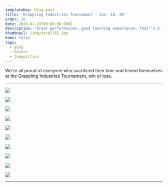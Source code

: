 ```yaml
---
templateKey: blog-post
title: 'Grappling Industries Tournament - Jan. 18, 20'
order: 20
date: 2020-01-19T00:00:00.000Z
description: 'Great performances, good learning experience. That''s a "W" in our book! '
thumbnail: /img/dsc02762.jpg
home: false
tags:
  - Blog
  - Events
  - Competition
---
```


We're all proud of everyone who sacrificed their time and tested themselves at the Grappling Industries Tournament, win or lose.

---

![](/img/dsc03189.jpg)

![](/img/dsc03289.jpg)

![](/img/dsc02839.jpg)

![](/img/dsc02939.jpg)

![](/img/dsc02960.jpg)

![](/img/dsc03088.jpg)

![](/img/dsc03093.jpg)

![](/img/dsc03096.jpg)

![](/img/dsc02997.jpg)

![](/img/dsc03009.jpg)

---
